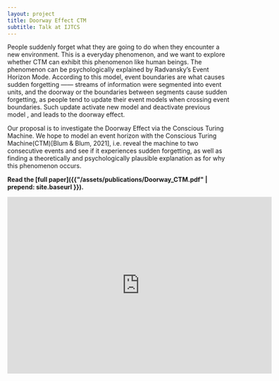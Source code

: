 ```yaml
---
layout: project
title: Doorway Effect CTM
subtitle: Talk at IJTCS
---
```


People suddenly forget what they are going to do when they encounter a new environment. This is a everyday phenomenon, and we want to explore whether CTM can exhibit this phenomenon like human beings.
The phenomenon can be psychologically explained by Radvansky’s Event Horizon Mode. According to this model, event boundaries are what causes sudden forgetting —— streams of information were segmented into event units, and the doorway or the boundaries between segments cause sudden forgetting, as people tend to update their event models when crossing event boundaries. Such update activate new model and deactivate previous model , and leads to the doorway effect.


Our proposal is to investigate the Doorway Effect via the Conscious Turing Machine. We hope to model an event horizon with the Conscious Turing Machine(CTM)[Blum & Blum, 2021], i.e. reveal the machine to two consecutive events and see if it experiences sudden forgetting,
as well as finding a theoretically and psychologically plausible explanation as for why this phenomenon occurs.

**Read the [full paper]({{"/assets/publications/Doorway_CTM.pdf" | prepend: site.baseurl }}).**

<iframe width="600" height="400" src="https://www.bilibili.com/video/BV1iv411A7ki?p=2" frameborder="0" allowfullscreen></iframe>